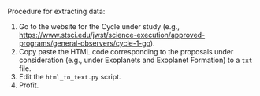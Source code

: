 Procedure for extracting data:

1. Go to the website for the Cycle under study (e.g., https://www.stsci.edu/jwst/science-execution/approved-programs/general-observers/cycle-1-go).
2. Copy paste the HTML code corresponding to the proposals under consideration (e.g., under Exoplanets and Exoplanet Formation) to a `txt` file.
3. Edit the `html_to_text.py` script.
4. Profit.
